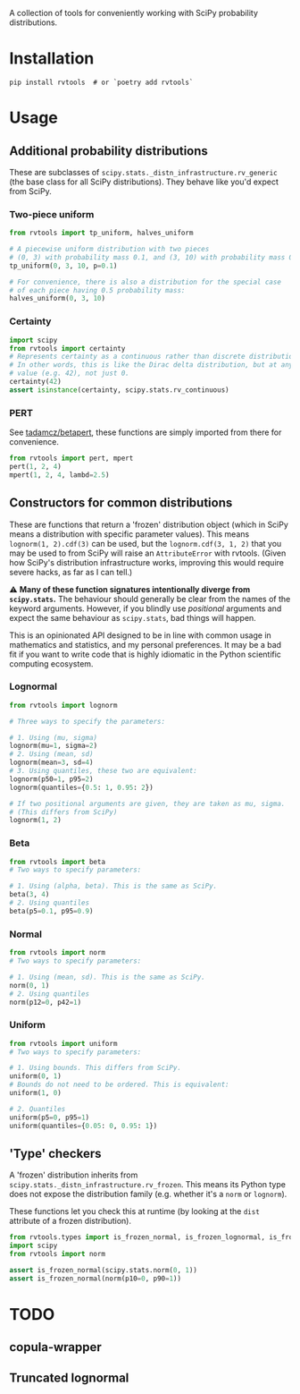 A collection of tools for conveniently working with SciPy probability distributions.

# Installation
```shell
pip install rvtools  # or `poetry add rvtools`
```

# Usage
## Additional probability distributions
These are subclasses of `scipy.stats._distn_infrastructure.rv_generic` (the base class for all SciPy distributions). They behave like you'd expect from SciPy.

### Two-piece uniform

```python
from rvtools import tp_uniform, halves_uniform

# A piecewise uniform distribution with two pieces
# (0, 3) with probability mass 0.1, and (3, 10) with probability mass 0.9
tp_uniform(0, 3, 10, p=0.1)

# For convenience, there is also a distribution for the special case
# of each piece having 0.5 probability mass:
halves_uniform(0, 3, 10)
```

### Certainty

```python
import scipy
from rvtools import certainty
# Represents certainty as a continuous rather than discrete distribution.
# In other words, this is like the Dirac delta distribution, but at any
# value (e.g. 42), not just 0.
certainty(42)
assert isinstance(certainty, scipy.stats.rv_continuous)
```

### PERT
See [tadamcz/betapert](https://github.com/tadamcz/betapert), these functions are simply imported from there for convenience.
```python
from rvtools import pert, mpert
pert(1, 2, 4)
mpert(1, 2, 4, lambd=2.5)
```



## Constructors for common distributions

These are functions that return a 'frozen' distribution object (which in SciPy means a distribution with specific parameter values). This means `lognorm(1, 2).cdf(3)` can be used, but the `lognorm.cdf(3, 1, 2)` that you may be used to from SciPy will raise an `AttributeError` with rvtools. (Given how SciPy's distribution infrastructure works, improving this would require severe hacks, as far as I can tell.)

⚠️ **Many of these function signatures intentionally diverge from `scipy.stats`.** The behaviour should generally be clear from the names of the keyword arguments. However, if you blindly use _positional_ arguments and expect the same behaviour as `scipy.stats`, bad things will happen.

This is an opinionated API designed to be in line with common usage in mathematics and statistics, and my personal preferences. It may be a bad fit if you want to write code that is highly idiomatic in the Python scientific computing ecosystem.

### Lognormal

```python
from rvtools import lognorm

# Three ways to specify the parameters:

# 1. Using (mu, sigma)
lognorm(mu=1, sigma=2)
# 2. Using (mean, sd)
lognorm(mean=3, sd=4)
# 3. Using quantiles, these two are equivalent:
lognorm(p50=1, p95=2)
lognorm(quantiles={0.5: 1, 0.95: 2})

# If two positional arguments are given, they are taken as mu, sigma. 
# (This differs from SciPy)
lognorm(1, 2)
```

### Beta

```python
from rvtools import beta
# Two ways to specify parameters:

# 1. Using (alpha, beta). This is the same as SciPy.
beta(3, 4) 
# 2. Using quantiles
beta(p5=0.1, p95=0.9)
```

### Normal

```python
from rvtools import norm
# Two ways to specify parameters:

# 1. Using (mean, sd). This is the same as SciPy.
norm(0, 1)
# 2. Using quantiles
norm(p12=0, p42=1)
```

### Uniform

```python
from rvtools import uniform
# Two ways to specify parameters:

# 1. Using bounds. This differs from SciPy.
uniform(0, 1)
# Bounds do not need to be ordered. This is equivalent:
uniform(1, 0)

# 2. Quantiles
uniform(p5=0, p95=1)
uniform(quantiles={0.05: 0, 0.95: 1})
```
## 'Type' checkers
A 'frozen' distribution inherits from `scipy.stats._distn_infrastructure.rv_frozen`. This means its Python type does not expose the distribution family (e.g. whether it's a `norm` or `lognorm`). 

These functions let you check this at runtime (by looking at the `dist` attribute of a frozen distribution).

```python
from rvtools.types import is_frozen_normal, is_frozen_lognormal, is_frozen_beta
import scipy
from rvtools import norm

assert is_frozen_normal(scipy.stats.norm(0, 1))
assert is_frozen_normal(norm(p10=0, p90=1))
```

# TODO
## copula-wrapper
## Truncated lognormal